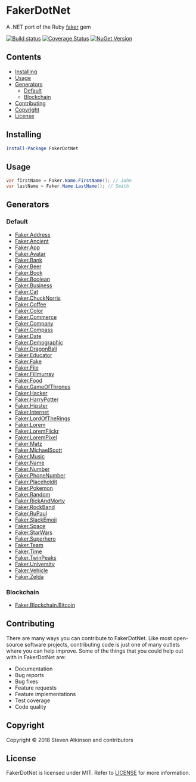# FakerDotNet

A .NET port of the Ruby [faker](https://github.com/stympy/faker) gem

[![Build status](https://ci.appveyor.com/api/projects/status/t0t75f9t4xanjfea/branch/master?svg=true)](https://ci.appveyor.com/project/mrstebo/fakerdotnet/branch/master)
[![Coverage Status](https://coveralls.io/repos/github/mrstebo/FakerDotNet/badge.svg?branch=master)](https://coveralls.io/github/mrstebo/FakerDotNet?branch=master)
[![NuGet Version](https://img.shields.io/nuget/v/FakerDotNet.svg)](https://www.nuget.org/packages/FakerDotNet/)

## Contents

- [Installing](#installing)
- [Usage](#usage)
- [Generators](#generators)
  - [Default](#default)
  - [Blockchain](#blockchain)
- [Contributing](#contributing)
- [Copyright](#copyright)
- [License](#license)

## Installing

```powershell
Install-Package FakerDotNet
```

## Usage

```cs
var firstName = Faker.Name.FirstName(); // John
var lastName = Faker.Name.LastName(); // Smith
```

## Generators

### Default

- [Faker.Address](doc/default/address.md)
- [Faker.Ancient](doc/default/ancient.md)
- [Faker.App](doc/default/app.md)
- [Faker.Avatar](doc/default/avatar.md)
- [Faker.Bank](doc/default/bank.md)
- [Faker.Beer](doc/default/beer.md)
- [Faker.Book](doc/default/book.md)
- [Faker.Boolean](doc/default/boolean.md)
- [Faker.Business](doc/default/business.md)
- [Faker.Cat](doc/default/cat.md)
- [Faker.ChuckNorris](doc/default/chuck_norris.md)
- [Faker.Coffee](doc/default/coffee.md)
- [Faker.Color](doc/default/color.md)
- [Faker.Commerce](doc/default/commerce.md)
- [Faker.Company](doc/default/company.md)
- [Faker.Compass](doc/default/compass.md)
- [Faker.Date](doc/default/date.md)
- [Faker.Demographic](doc/default/demographic.md)
- [Faker.DragonBall](doc/default/dragon_ball.md)
- [Faker.Educator](doc/default/educator.md)
- [Faker.Fake](doc/default/fake.md)
- [Faker.File](doc/default/file.md)
- [Faker.Fillmurray](doc/default/fillmurray.md)
- [Faker.Food](doc/default/food.md)
- [Faker.GameOfThrones](doc/default/game_of_thrones.md)
- [Faker.Hacker](doc/default/hacker.md)
- [Faker.HarryPotter](doc/default/harry_potter.md)
- [Faker.Hipster](doc/default/hipster.md)
- [Faker.Internet](doc/default/internet.md)
- [Faker.LordOfTheRings](doc/default/lord_of_the_rings.md)
- [Faker.Lorem](doc/default/lorem.md)
- [Faker.LoremFlickr](doc/default/lorem_flickr.md)
- [Faker.LoremPixel](doc/default/lorem_pixel.md)
- [Faker.Matz](doc/default/matz.md)
- [Faker.MichaelScott](doc/default/michael_scott.md)
- [Faker.Music](doc/default/music.md)
- [Faker.Name](doc/default/name.md)
- [Faker.Number](doc/default/number.md)
- [Faker.PhoneNumber](doc/default/phone_number.md)
- [Faker.Placeholdit](doc/default/placeholdit.md)
- [Faker.Pokemon](doc/default/pokemon.md)
- [Faker.Random](doc/default/random.md)
- [Faker.RickAndMorty](doc/default/rick_and_morty.md)
- [Faker.RockBand](doc/default/rockband.md)
- [Faker.RuPaul](doc/default/rupaul.md)
- [Faker.SlackEmoji](doc/default/slackemoji.md)
- [Faker.Space](doc/default/space.md)
- [Faker.StarWars](doc/default/star_wars.md)
- [Faker.Superhero](doc/default/superhero.md)
- [Faker.Team](doc/default/team.md)
- [Faker.Time](doc/default/time.md)
- [Faker.TwinPeaks](doc/default/twin_peaks.md)
- [Faker.University](doc/default/university.md)
- [Faker.Vehicle](doc/default/vehicle.md)
- [Faker.Zelda](doc/default/zelda.md)

### Blockchain

- [Faker.Blockchain.Bitcoin](doc/blockchain/bitcoin.md)

## Contributing

There are many ways you can contribute to FakerDotNet. Like most open-source software projects, contributing code is just one of many outlets where you can help improve. Some of the things that you could help out with in FakerDotNet are:

- Documentation
- Bug reports
- Bug fixes
- Feature requests
- Feature implementations
- Test coverage
- Code quality

## Copyright

Copyright © 2018 Steven Atkinson and contributors

## License

FakerDotNet is licensed under MIT. Refer to [LICENSE](LICENSE) for more information.

